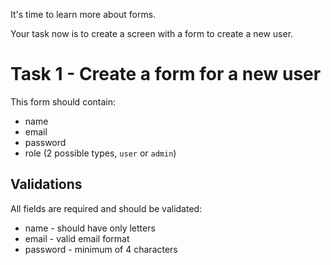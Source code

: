 It's time to learn more about forms.

Your task now is to create a screen with a form to create a new user.

# Task 1 - Create a form for a new user

This form should contain:

- name
- email
- password
- role (2 possible types, `user` or `admin`)

## Validations

All fields are required and should be validated:
- name - should have only letters
- email - valid email format
- password - minimum of 4 characters